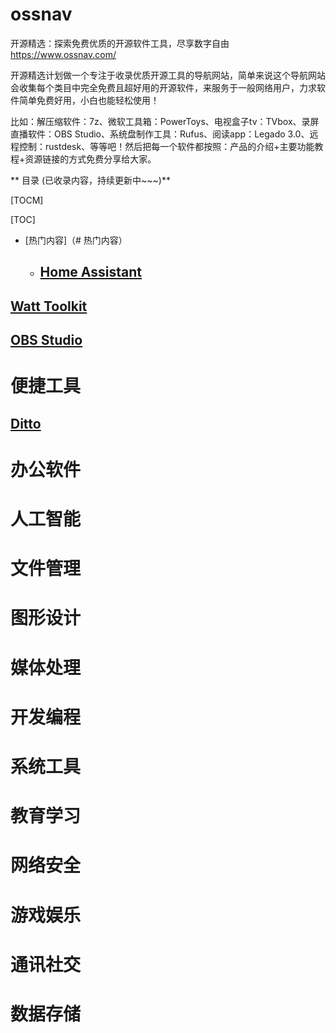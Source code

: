 # ossnav

开源精选：探索免费优质的开源软件工具，尽享数字自由
https://www.ossnav.com/

开源精选计划做一个专注于收录优质开源工具的导航网站，简单来说这个导航网站会收集每个类目中完全免费且超好用的开源软件，来服务于一般网络用户，力求软件简单免费好用，小白也能轻松使用！

比如：解压缩软件：7z、微软工具箱：PowerToys、电视盒子tv：TVbox、录屏直播软件：OBS Studio、系统盘制作工具：Rufus、阅读app：Legado 3.0、远程控制：rustdesk、等等吧！然后把每一个软件都按照：产品的介绍+主要功能教程+资源链接的方式免费分享给大家。

** 目录 (已收录内容，持续更新中~~~)**

[TOCM]

[TOC]

- [热门内容]（# 热门内容）
  - ## [Home Assistant](https://www.ossnav.com/app/245.html "Heading link")
## [Watt Toolkit](https://www.ossnav.com/app/238.html "Heading link")
## [OBS Studio](https://www.ossnav.com/app/57.html "Heading link")

# 便捷工具
## [Ditto](https://www.ossnav.com/app/205.html "Heading link")
# 办公软件
# 人工智能
# 文件管理
# 图形设计
# 媒体处理
# 开发编程
# 系统工具
# 教育学习
# 网络安全
# 游戏娱乐
# 通讯社交
# 数据存储


